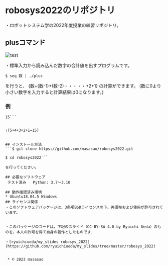 # robosys2022のリポジトリ
・ロボットシステム学の2022年度授業の練習リポジトリ。
                            

## plusコマンド
![test](https://github.com/masasao/robosys2022/actions/workflows/test.yml/badge.svg)

・標準入力から読み込んだ数字の合計値を出すプログラムです。

```$ seq 数 | ./plus```

を行うと、 
{数+(数-1)+(数-2)・・・・・+2+1}
の計算ができます。
(数に0より小さい数字を入力すると計算結果は0になります。)
### 例

```$ seq 5 | ./plus                                
15```


↑(5+4+3+2+1=15)


## インストール方法
```$ git clone https://github.com/masasao/robosys2022.git

$ cd robosys2022```

を行ってください。

## 必要なソフトウェア
 テスト済み   Python: 3.7〜3.10

## 動作確認済み環境
* Ubuntu18.04.5 Windows 
## ライセンス関係
・このソフトウェアパッケージは、3条項BSDライセンスの下、再頒布および使用が許可されています。


・このパッケージのコードは，下記のスライド（CC-BY-SA 4.0 by Ryuichi Ueda）のものを，本人の許可を得て自身の著作としたものです．

・[ryuichiueda/my_slides robosys_2022](https://github.com/ryuichiueda/my_slides/tree/master/robosys_2022)


 * © 2023 masasao 
